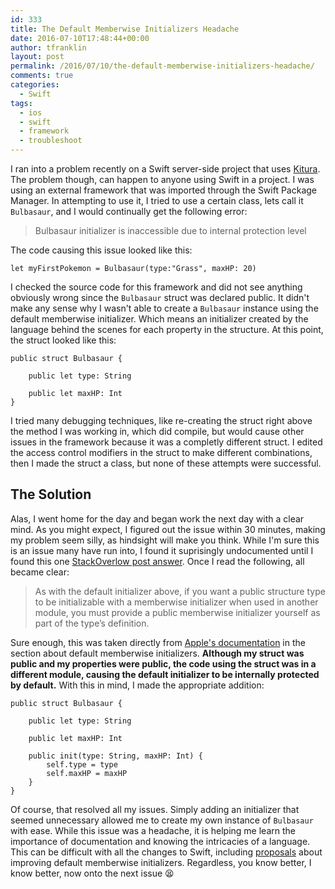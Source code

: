 ```yaml
---
id: 333
title: The Default Memberwise Initializers Headache
date: 2016-07-10T17:48:44+00:00
author: tfranklin
layout: post
permalink: /2016/07/10/the-default-memberwise-initializers-headache/
comments: true
categories:
  - Swift
tags:
  - ios
  - swift
  - framework
  - troubleshoot
---
```


I ran into a problem recently on a Swift server-side project that uses <a href="https://github.com/IBM-Swift/Kitura" target="_blank">Kitura</a>. The problem though, can happen to anyone using Swift in a project. I was using an external framework that was imported through the Swift Package Manager. In attempting to use it, I tried to use a certain class, lets call it `Bulbasaur`, and I would continually get the following error:

> Bulbasaur initializer is inaccessible due to internal protection level

The code causing this issue looked like this:

```
let myFirstPokemon = Bulbasaur(type:"Grass", maxHP: 20)
```

I checked the source code for this framework and did not see anything obviously wrong since the `Bulbasaur` struct was declared public. It didn't make any sense why I wasn't able to create a `Bulbasaur` instance using the default memberwise initializer. Which means an initializer created by the language behind the scenes for each property in the structure. At this point, the struct looked like this:

```
public struct Bulbasaur {

    public let type: String
    
    public let maxHP: Int
}
```

I tried many debugging techniques, like re-creating the struct right above the method I was working in, which did compile, but would cause other issues in the framework because it was a completly different struct. I edited the access control modifiers in the struct to make different combinations, then I made the struct a class, but none of these attempts were successful.

## The Solution

Alas, I went home for the day and began work the next day with a clear mind. As you might expect, I figured out the issue within 30 minutes, making my problem seem silly, as hindsight will make you think. While I'm sure this is an issue many have run into, I found it suprisingly undocumented until I found this one <a href="http://stackoverflow.com/a/26224873/2280737" target="_blank">StackOverlow post answer</a>. Once I read the following, all became clear:

> As with the default initializer above, if you want a public structure type to be initializable with a memberwise initializer when used in another module, you must provide a public memberwise initializer yourself as part of the type’s definition.

Sure enough, this was taken directly from <a href="https://developer.apple.com/library/ios/documentation/Swift/Conceptual/Swift_Programming_Language/AccessControl.html" target="_blank">Apple's documentation</a> in the section about default memberwise initializers. **Although my struct was public and my properties were public, the code using the struct was in a different module, causing the default initializer to be internally protected by default.** With this in mind, I made the appropriate addition:

```
public struct Bulbasaur {

    public let type: String
    
    public let maxHP: Int
    
    public init(type: String, maxHP: Int) {
        self.type = type
        self.maxHP = maxHP
    }
}
```

Of course, that resolved all my issues. Simply adding an initializer that seemed unnecessary allowed me to create my own instance of `Bulbasaur` with ease. While this issue was a headache, it is helping me learn the importance of documentation and knowing the intricacies of a language. This can be difficult with all the changes to Swift, including <a href="https://github.com/apple/swift-evolution/blob/master/proposals/0018-flexible-memberwise-initialization.md" target="_blank">proposals</a> about improving default memberwise initializers. Regardless, you know better, I know better, now onto the next issue 😫